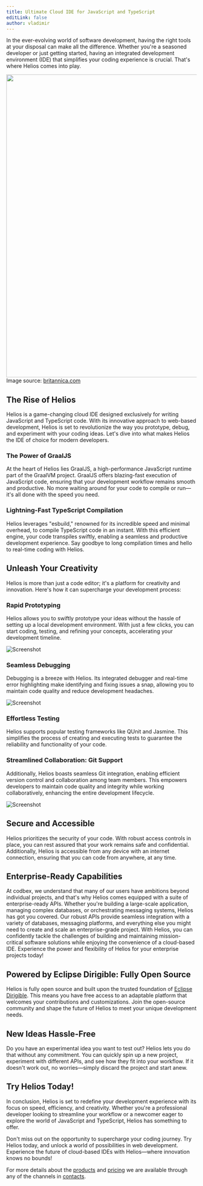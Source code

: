 ```yaml
---
title: Ultimate Cloud IDE for JavaScript and TypeScript
editLink: false
author: vladimir
---
```


In the ever-evolving world of software development, having the right tools at your disposal can make all the difference. Whether you're a seasoned developer or just getting started, having an integrated development environment (IDE) that simplifies your coding experience is crucial. That's where Helios comes into play.

<img src="/images/2023-09-26-helios-ultimate-cloud-ide-for-javascript-and-typescript/helios-heading.jpg" width="800em">
Image source: <a href="https://britannica.com" target="_blank">britannica.com</a>

## The Rise of Helios
Helios is a game-changing cloud IDE designed exclusively for writing JavaScript and TypeScript code. With its innovative approach to web-based development, Helios is set to revolutionize the way you prototype, debug, and experiment with your coding ideas. Let's dive into what makes Helios the IDE of choice for modern developers.

### The Power of GraalJS
At the heart of Helios lies GraalJS, a high-performance JavaScript runtime part of the GraalVM project. GraalJS offers blazing-fast execution of JavaScript code, ensuring that your development workflow remains smooth and productive. No more waiting around for your code to compile or run—it's all done with the speed you need.

### Lightning-Fast TypeScript Compilation
Helios leverages "esbuild," renowned for its incredible speed and minimal overhead, to compile TypeScript code in an instant. With this efficient engine, your code transpiles swiftly, enabling a seamless and productive development experience. Say goodbye to long compilation times and hello to real-time coding with Helios.

## Unleash Your Creativity
Helios is more than just a code editor; it's a platform for creativity and innovation. Here's how it can supercharge your development process:

### Rapid Prototyping
Helios allows you to swiftly prototype your ideas without the hassle of setting up a local development environment. With just a few clicks, you can start coding, testing, and refining your concepts, accelerating your development timeline.

<img src="/images/features/js-editor.png" alt="Screenshot" class="screenshot editable" />

### Seamless Debugging
Debugging is a breeze with Helios. Its integrated debugger and real-time error highlighting make identifying and fixing issues a snap, allowing you to maintain code quality and reduce development headaches.

<img src="/images/features/debugger-perspective.png" alt="Screenshot" class="screenshot editable" />

### Effortless Testing
Helios supports popular testing frameworks like QUnit and Jasmine. This simplifies the process of creating and executing tests to guarantee the reliability and functionality of your code.

### Streamlined Collaboration: Git Support
Additionally, Helios boasts seamless Git integration, enabling efficient version control and collaboration among team members. This empowers developers to maintain code quality and integrity while working collaboratively, enhancing the entire development lifecycle.

<img src="/images/features/git-perspective.png" alt="Screenshot" class="screenshot editable" />

## Secure and Accessible
Helios prioritizes the security of your code. With robust access controls in place, you can rest assured that your work remains safe and confidential. Additionally, Helios is accessible from any device with an internet connection, ensuring that you can code from anywhere, at any time.

## Enterprise-Ready Capabilities
At codbex, we understand that many of our users have ambitions beyond individual projects, and that's why Helios comes equipped with a suite of enterprise-ready APIs. Whether you're building a large-scale application, managing complex databases, or orchestrating messaging systems, Helios has got you covered. Our robust APIs provide seamless integration with a variety of databases, messaging platforms, and everything else you might need to create and scale an enterprise-grade project. With Helios, you can confidently tackle the challenges of building and maintaining mission-critical software solutions while enjoying the convenience of a cloud-based IDE. Experience the power and flexibility of Helios for your enterprise projects today!

## Powered by Eclipse Dirigible: Fully Open Source
Helios is fully open source and built upon the trusted foundation of <a href="https://dirigible.io">Eclipse Dirigible</a>. This means you have free access to an adaptable platform that welcomes your contributions and customizations. Join the open-source community and shape the future of Helios to meet your unique development needs.

## New Ideas Hassle-Free
Do you have an experimental idea you want to test out? Helios lets you do that without any commitment. You can quickly spin up a new project, experiment with different APIs, and see how they fit into your workflow. If it doesn't work out, no worries—simply discard the project and start anew.

## Try Helios Today!
In conclusion, Helios is set to redefine your development experience with its focus on speed, efficiency, and creativity. Whether you're a professional developer looking to streamline your workflow or a newcomer eager to explore the world of JavaScript and TypeScript, Helios has something to offer.

Don't miss out on the opportunity to supercharge your coding journey. Try Helios today, and unlock a world of possibilities in web development. Experience the future of cloud-based IDEs with Helios—where innovation knows no bounds!

For more details about the <a href="https://www.codbex.com/products/">products</a> and <a href="https://www.codbex.com/pricing/">pricing</a> we are available through any of the channels in <a href="https://www.codbex.com/contact/">contacts</a>.
